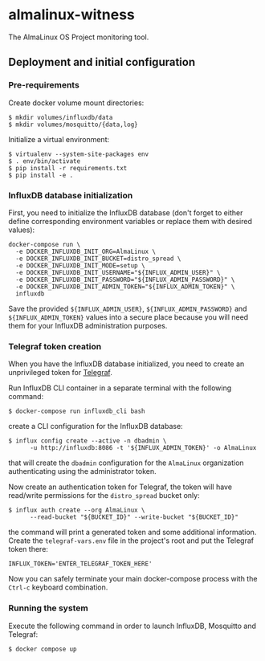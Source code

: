 # almalinux-witness

The AlmaLinux OS Project monitoring tool.


## Deployment and initial configuration


### Pre-requirements

Create docker volume mount directories:

```shell
$ mkdir volumes/influxdb/data
$ mkdir volumes/mosquitto/{data,log}
```

Initialize a virtual environment:

```shell
$ virtualenv --system-site-packages env
$ . env/bin/activate
$ pip install -r requirements.txt
$ pip install -e .
```


### InfluxDB database initialization

First, you need to initialize the InfluxDB database (don't forget to either
define corresponding environment variables or replace them with desired
values):

```shell
docker-compose run \
  -e DOCKER_INFLUXDB_INIT_ORG=AlmaLinux \
  -e DOCKER_INFLUXDB_INIT_BUCKET=distro_spread \
  -e DOCKER_INFLUXDB_INIT_MODE=setup \
  -e DOCKER_INFLUXDB_INIT_USERNAME="${INFLUX_ADMIN_USER}" \
  -e DOCKER_INFLUXDB_INIT_PASSWORD="${INFLUX_ADMIN_PASSWORD}" \
  -e DOCKER_INFLUXDB_INIT_ADMIN_TOKEN="${INFLUX_ADMIN_TOKEN}" \
  influxdb
```

Save the provided `${INFLUX_ADMIN_USER}`, `${INFLUX_ADMIN_PASSWORD}` and
`${INFLUX_ADMIN_TOKEN}` values into a secure place because you will need them
for your InfluxDB administration purposes.


### Telegraf token creation

When you have the InfluxDB database initialized, you need to create an
unprivileged token for [Telegraf](https://www.influxdata.com/time-series-platform/telegraf/).

Run InfluxDB CLI container in a separate terminal with the following command:

```shell
$ docker-compose run influxdb_cli bash
```

create a CLI configuration for the InfluxDB database:

```shell
$ influx config create --active -n dbadmin \
      -u http://influxdb:8086 -t '${INFLUX_ADMIN_TOKEN}' -o AlmaLinux
```

that will create the `dbadmin` configuration for the `AlmaLinux` organization
authenticating using the administrator token.

Now create an authentication token for Telegraf, the token will have
read/write permissions for the `distro_spread` bucket only:

````shell
$ influx auth create --org AlmaLinux \
      --read-bucket "${BUCKET_ID}" --write-bucket "${BUCKET_ID}"
````

the command will print a generated token and some additional information.
Create the `telegraf-vars.env` file in the project's root and put the
Telegraf token there:

```shell
INFLUX_TOKEN='ENTER_TELEGRAF_TOKEN_HERE'
```

Now you can safely terminate your main docker-compose process with the `Ctrl-c`
keyboard combination.


### Running the system

Execute the following command in order to launch InfluxDB, Mosquitto and
Telegraf:

```shell
$ docker compose up
```
